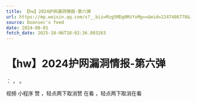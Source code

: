 ```yaml
---
title: 【hw】2024护网漏洞情报-第六弹
url: https://mp.weixin.qq.com/s?__biz=Mzg5MDg0MzYxMg==&mid=2247486778&idx=1&sn=604a5a3db947dae9f9ef45fce1d7f132
source: Doonsec's feed
date: 2024-08-01
fetch_date: 2025-10-06T18:02:36.003263
---
```


# 【hw】2024护网漏洞情报-第六弹

：
，
。

视频
小程序
赞
，轻点两下取消赞
在看
，轻点两下取消在看